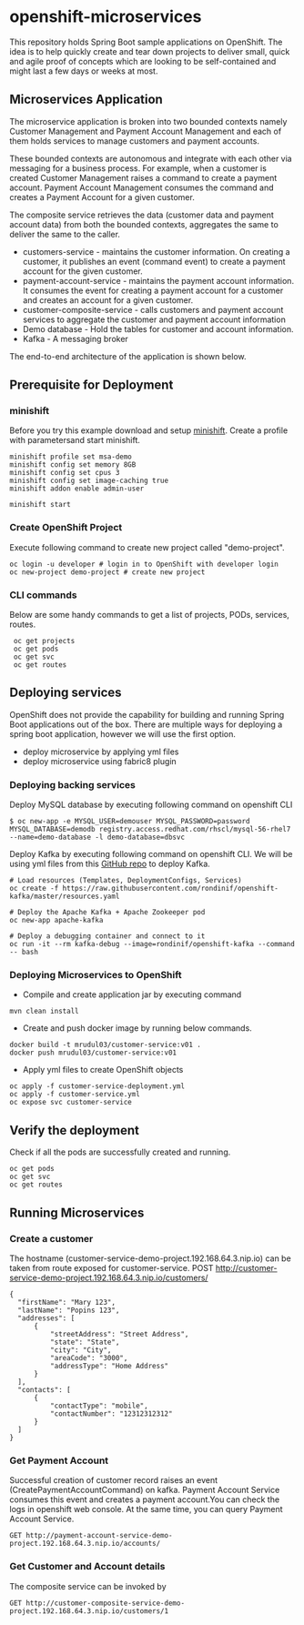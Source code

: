 # openshift-microservices

This repository holds Spring Boot sample applications on OpenShift. The idea is to help quickly create and tear down projects to deliver small, quick and agile proof of concepts which are looking to be self-contained and might last a few days or weeks at most.

## Microservices Application
The microservice application is broken into two bounded contexts namely Customer Management and Payment Account Management and each of them holds services to manage customers and payment accounts.

These bounded contexts are autonomous and integrate with each other via messaging for a business process. For example, when a customer is created Customer Management raises a command to create a payment account. Payment Account Management consumes the command and creates a Payment Account for a given customer.

The composite service retrieves the data (customer data and payment account data) from both the bounded contexts, aggregates the same to deliver the same to the caller.

* customers-service - maintains the customer information. On creating a customer, it publishes an event (command event) to create a payment account for the given customer.
* payment-account-service - maintains the payment account information. It consumes the event for creating a payment account for a customer and creates an account for a given customer.
* customer-composite-service - calls customers and payment account services to aggregate the customer and payment account information
* Demo database - Hold the tables for customer and account information.
* Kafka - A messaging broker 

The end-to-end architecture of the application is shown below.

## Prerequisite for Deployment

### minishift
Before you try this example download and setup [minishift](https://docs.openshift.org/latest/minishift/index.html). Create a profile with parametersand start minishift.
```
minishift profile set msa-demo
minishift config set memory 8GB
minishift config set cpus 3
minishift config set image-caching true
minishift addon enable admin-user

minishift start
```

### Create OpenShift Project
Execute following command to create new project called "demo-project". 
```
oc login -u developer # login in to OpenShift with developer login
oc new-project demo-project # create new project
```

### CLI commands
Below are some handy commands to get a list of projects, PODs, services, routes.
```
 oc get projects
 oc get pods
 oc get svc
 oc get routes
```
## Deploying services 
OpenShift does not provide the capability for building and running Spring Boot applications out of the box. There are multiple ways for deploying a spring boot application, however we will use the first option.
* deploy microservice by applying yml files
* deploy microservice using fabric8 plugin

### Deploying backing services
Deploy MySQL database by executing following command on openshift CLI
```
$ oc new-app -e MYSQL_USER=demouser MYSQL_PASSWORD=password MYSQL_DATABASE=demodb registry.access.redhat.com/rhscl/mysql-56-rhel7 --name=demo-database -l demo-database=dbsvc
```
Deploy Kafka by executing following command on openshift CLI. We will be using yml files from this [GitHub repo](https://github.com/rondinif/openshift-kafka) to deploy Kafka.

```
# Load resources (Templates, DeploymentConfigs, Services)
oc create -f https://raw.githubusercontent.com/rondinif/openshift-kafka/master/resources.yaml

# Deploy the Apache Kafka + Apache Zookeeper pod
oc new-app apache-kafka

# Deploy a debugging container and connect to it
oc run -it --rm kafka-debug --image=rondinif/openshift-kafka --command -- bash
```

### Deploying Microservices to OpenShift
* Compile and create application jar by executing command
```
mvn clean install
```
* Create and push docker image by running below commands.
```
docker build -t mrudul03/customer-service:v01 .
docker push mrudul03/customer-service:v01
```

* Apply yml files to create OpenShift objects
```
oc apply -f customer-service-deployment.yml
oc apply -f customer-service.yml
oc expose svc customer-service
```

## Verify the deployment
Check if all the pods are successfully created and running.
```
oc get pods
oc get svc
oc get routes
```

## Running Microservices

### Create a customer
The hostname (customer-service-demo-project.192.168.64.3.nip.io) can be taken from route exposed for customer-service.
POST http://customer-service-demo-project.192.168.64.3.nip.io/customers/ 
```
{
  "firstName": "Mary 123",
  "lastName": "Popins 123",
  "addresses": [
      {
          "streetAddress": "Street Address",
          "state": "State",
          "city": "City",
          "areaCode": "3000",
          "addressType": "Home Address"
      }
  ],
  "contacts": [
      {
          "contactType": "mobile",
          "contactNumber": "12312312312"
      }
  ]
}
```

### Get Payment Account
Successful creation of customer record raises an event (CreatePaymentAccountCommand) on kafka. Payment Account Service consumes this event and creates a payment account.You can check the logs in openshift web console. At the same time, you can query Payment Account Service.
```
GET http://payment-account-service-demo-project.192.168.64.3.nip.io/accounts/
```

### Get Customer and Account details
The composite service can be invoked by 
```
GET http://customer-composite-service-demo-project.192.168.64.3.nip.io/customers/1 
```


